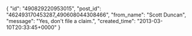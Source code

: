  {
   "id": "490829220953015",
   "post_id": "462493170453287_490608044308466",
   "from_name": "Scott Duncan",
   "message": "Yes, don't file a claim.",
   "created_time": "2013-03-10T20:33:45+0000"
 }
